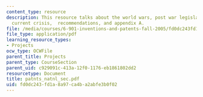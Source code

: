 ```yaml
---
content_type: resource
description: This resource talks about the world wars, post war legislation sections,
  current crisis,  recommendations, and appendix A.
file: /media/courses/6-901-inventions-and-patents-fall-2005/fd0dc243fd1a8a97ca4ba2abfe3b0f02_patnts_natnl_sec.pdf
file_type: application/pdf
learning_resource_types:
- Projects
ocw_type: OCWFile
parent_title: Projects
parent_type: CourseSection
parent_uid: c929091c-413a-12f0-1176-eb1861802dd2
resourcetype: Document
title: patnts_natnl_sec.pdf
uid: fd0dc243-fd1a-8a97-ca4b-a2abfe3b0f02
---
```

